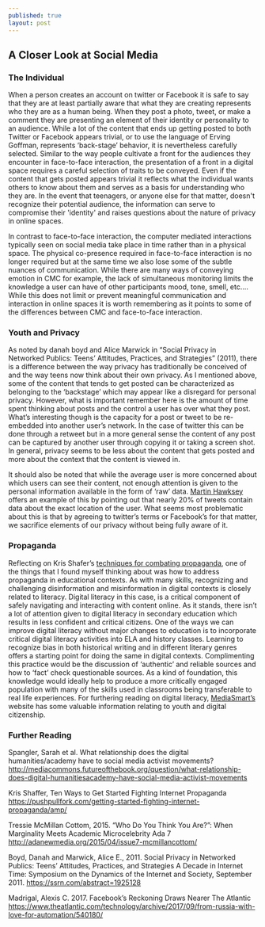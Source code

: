 ```yaml
---
published: true
layout: post
---
```


## A Closer Look at Social Media 

### The Individual 

When a person creates an account on twitter or Facebook it is safe to say that they are at least partially aware that what they are creating represents who they are as a human being. When they post a photo, tweet, or make a comment they are presenting an element of their identity or personality to an audience. While a lot of the content that ends up getting posted to both Twitter or Facebook appears trivial, or to use the language of Erving Goffman, represents ‘back-stage’ behavior, it is nevertheless carefully selected. Similar to the way people cultivate a front for the audiences they encounter in face-to-face interaction, the presentation of a front in a digital space requires a careful selection of traits to be conveyed. Even if the content that gets posted appears trivial it reflects what the individual wants others to know about them and serves as a basis for understanding who they are. In the event that teenagers, or anyone else for that matter, doesn't recognize their potential audience, the information can serve to compromise their 'identity' and raises questions about the nature of privacy in online spaces.

In contrast to face-to-face interaction, the computer mediated interactions typically seen on social media take place in time rather than in a physical space. The physical co-presence required in face-to-face interaction is no longer required but at the same time we also lose some of the subtle nuances of communication. While there are many ways of conveying emotion in CMC for example, the lack of simultaneous monitoring limits the knowledge a user can have of other participants mood, tone, smell, etc.… While this does not limit or prevent meaningful communication and interaction in online spaces it is worth remembering as it points to some of the differences between CMC and face-to-face interaction. 

### Youth and Privacy 

As noted by danah boyd and Alice Marwick in “Social Privacy in Networked Publics: Teens’ Attitudes, Practices, and Strategies” (2011), there is a difference between the way privacy has traditionally be conceived of and the way teens now think about their own privacy. As I mentioned above, some of the content that tends to get posted can be characterized as belonging to the ‘backstage’ which may appear like a disregard for personal privacy. However, what is important remember here is the amount of time spent thinking about posts and the control a user has over what they post. What’s interesting though is the capacity for a post or tweet to be re-embedded into another user’s network. In the case of twitter this can be done through a retweet but in a more general sense the content of any post can be captured by another user through copying it or taking a screen shot. In general, privacy seems to be less about the content that gets posted and more about the context that the content is viewed in.

 It should also be noted that while the average user is more concerned about which users can see their content, not enough attention is given to the personal information available in the form of ‘raw’ data. [Martin Hawksey](https://mashe.hawksey.info/2016/06/tags-tricks-making-a-searchable-location-map-of-your-top-twitter-contributors-with-geocode-by-awesome-table/amp/) offers an example of this by pointing out that nearly 20% of tweets contain data about the exact location of the user. What seems most problematic about this is that by agreeing to twitter’s terms or Facebook’s for that matter, we sacrifice elements of our privacy without being fully aware of it. 

### Propaganda 

Reflecting on Kris Shafer’s [techniques for combating propaganda](https://pushpullfork.com/getting-started-fighting-internet-propaganda/#annotations:rtNSsvyDEeeZLR9mQpWP3A), one of the things that I found myself thinking about was how to address propaganda in educational contexts. As with many skills, recognizing and challenging disinformation and misinformation in digital contexts is closely related to literacy. Digital literacy in this case, is a critical component of safely navigating and interacting with content online. As it stands, there isn’t a lot of attention given to digital literacy in secondary education which results in less confident and critical citizens. One of the ways we can improve digital literacy without major changes to education is to incorporate critical digital literacy activities into ELA and history classes. Learning to recognize bias in both historical writing and in different literary genres offers a starting point for doing the same in digital contexts. Complimenting this practice would be the discussion of ‘authentic’ and reliable sources and how to ‘fact’ check questionable sources. As a kind of foundation, this knowledge would ideally help to produce a more critically engaged population with many of the skills used in classrooms being transferable to real life experiences. For furthering reading on digital literacy, [MediaSmart’s](http://mediasmarts.ca/) website has some valuable information relating to youth and digital citizenship. 

### Further Reading

Spangler, Sarah et al. What relationship does the digital humanities/academy have to social media activist movements? http://mediacommons.futureofthebook.org/question/what-relationship-does-digital-humanitiesacademy-have-social-media-activist-movements

Kris Shaffer, Ten Ways to Get Started Fighting Internet Propaganda https://pushpullfork.com/getting-started-fighting-internet-propaganda/amp/

Tressie McMillan Cottom, 2015. “Who Do You Think You Are?”: When Marginality Meets Academic Microcelebrity Ada 7 http://adanewmedia.org/2015/04/issue7-mcmillancottom/

Boyd, Danah and Marwick, Alice E., 2011. Social Privacy in Networked Publics: Teens’ Attitudes, Practices, and Strategies A Decade in Internet Time: Symposium on the Dynamics of the Internet and Society, September 2011. https://ssrn.com/abstract=1925128

Madrigal, Alexis C. 2017. Facebook’s Reckoning Draws Nearer The Atlantic https://www.theatlantic.com/technology/archive/2017/09/from-russia-with-love-for-automation/540180/
